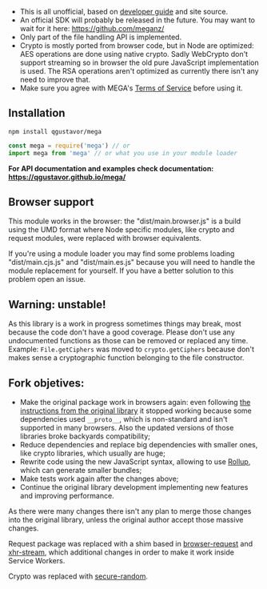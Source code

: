 * This is all unofficial, based on [developer guide](https://mega.nz/#developers) and site source.
* An official SDK will probably be released in the future. You may want to wait for it here: https://github.com/meganz/
* Only part of the file handling API is implemented.
* Crypto is mostly ported from browser code, but in Node are optimized: AES operations are done using native crypto. Sadly WebCrypto don't support streaming so in browser the old pure JavaScript implementation is used. The RSA operations aren't optimized as currently there isn't any need to improve that.
* Make sure you agree with MEGA's [Terms of Service](https://mega.nz/#terms) before using it.

## Installation

```shell
npm install qgustavor/mega
```

```javascript
const mega = require('mega') // or
import mega from 'mega' // or what you use in your module loader
```

**For API documentation and examples check documentation: https://qgustavor.github.io/mega/**

## Browser support

This module works in the browser: the "dist/main.browser.js" is a build using the UMD format where Node specific modules, like crypto and request modules, were replaced with browser equivalents.

If you're using a module loader you may find some problems loading "dist/main.cjs.js" and "dist/main.es.js" because you will need to handle the module replacement for yourself. If you have a better solution to this problem open an issue.

## Warning: unstable!

As this library is a work in progress sometimes things may break, most because the code don't have a good coverage. Please don't use any undocumented functions as those can be removed or replaced any time. Example: `File.getCiphers` was moved to `crypto.getCiphers` because don't makes sense a cryptographic function belonging to the file constructor.

## Fork objetives:

* Make the original package work in browsers again: even following [the instructions from the original library](https://github.com/tonistiigi/mega#browser-support) it stopped working because some dependencies used `__proto__`, which is non-standard and isn't supported in many browsers. Also the updated versions of those libraries broke backyards compatibility;
* Reduce dependencies and replace big dependencies with smaller ones, like crypto libraries, which usually are huge;
* Rewrite code using the new JavaScript syntax, allowing to use [Rollup](http://rollupjs.org/), which can generate smaller bundles;
* Make tests work again after the changes above;
* Continue the original library development implementing new features and improving performance.

As there were many changes there isn't any plan to merge those changes into the original library, unless the original author accept those massive changes.

Request package was replaced with a shim based in [browser-request](https://www.npmjs.com/package/browser-request) and [xhr-stream](https://www.npmjs.com/package/xhr-stream), which additional changes in order to make it work inside Service Workers.

Crypto was replaced with [secure-random](https://www.npmjs.com/package/secure-random).
